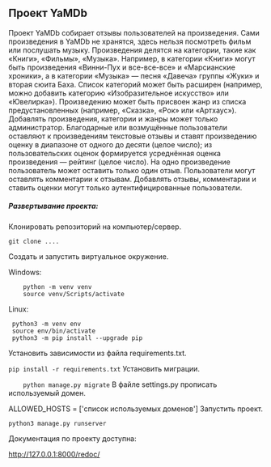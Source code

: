 ## Проект YaMDb

Проект YaMDb собирает отзывы пользователей на произведения. Сами произведения в YaMDb не хранятся, здесь нельзя посмотреть фильм или послушать музыку.
Произведения делятся на категории, такие как «Книги», «Фильмы», «Музыка». Например, в категории «Книги» могут быть произведения «Винни-Пух и все-все-все» и «Марсианские хроники», а в категории «Музыка» — песня «Давеча» группы «Жуки» и вторая сюита Баха. Список категорий может быть расширен (например, можно добавить категорию «Изобразительное искусство» или «Ювелирка»).
Произведению может быть присвоен жанр из списка предустановленных (например, «Сказка», «Рок» или «Артхаус»).
Добавлять произведения, категории и жанры может только администратор.
Благодарные или возмущённые пользователи оставляют к произведениям текстовые отзывы и ставят произведению оценку в диапазоне от одного до десяти (целое число); из пользовательских оценок формируется усреднённая оценка произведения — рейтинг (целое число). На одно произведение пользователь может оставить только один отзыв.
Пользователи могут оставлять комментарии к отзывам.
Добавлять отзывы, комментарии и ставить оценки могут только аутентифицированные пользователи.

##### Развертывание проекта:

Клонировать репозиторий на компьютер/сервер.

`git clone ....`

Создать и запустить виртуальное окружение.

Windows:


        python -m venv venv
        source venv/Scripts/activate

Linux:

     python3 -m venv env
     source env/bin/activate
     python3 -m pip install --upgrade pip
Установить зависимости из файла requirements.txt.

`pip install -r requirements.txt`
Установить миграции.



`    python manage.py migrate`
В файле settings.py прописать используемый домен.

ALLOWED_HOSTS = ['список используемых доменов']
Запустить проект.

`python3 manage.py runserver`

Документация по проекту доступна:

http://127.0.0.1:8000/redoc/
